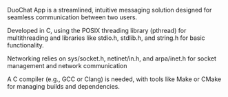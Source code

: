 DuoChat App is a streamlined, intuitive messaging solution designed for seamless communication between two users.

Developed in C, using the POSIX threading library (pthread) for multithreading and libraries like stdio.h, stdlib.h, and string.h for basic functionality.

Networking relies on sys/socket.h, netinet/in.h, and arpa/inet.h for socket management and network communication

A C compiler (e.g., GCC or Clang) is needed, with tools like Make or CMake for managing builds and dependencies.



